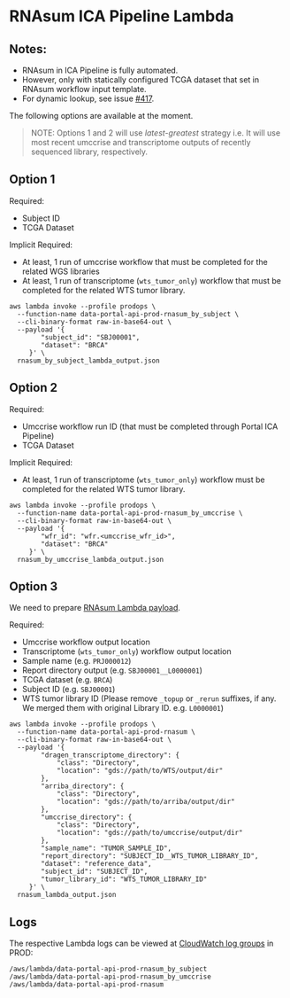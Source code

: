 # RNAsum ICA Pipeline Lambda

## Notes:

- RNAsum in ICA Pipeline is fully automated. 
- However, only with statically configured TCGA dataset that set in RNAsum workflow input template.
- For dynamic lookup, see issue [#417](https://github.com/umccr/data-portal-apis/issues/417).

The following options are available at the moment. 

> NOTE: Options 1 and 2 will use _latest-greatest_ strategy 
> i.e. It will use most recent umccrise and transcriptome outputs of recently sequenced library, respectively.

## Option 1

Required:

- Subject ID
- TCGA Dataset

Implicit Required:

- At least, 1 run of umccrise workflow that must be completed for the related WGS libraries 
- At least, 1 run of transcriptome (`wts_tumor_only`) workflow that must be completed for the related WTS tumor library.

```
aws lambda invoke --profile prodops \
  --function-name data-portal-api-prod-rnasum_by_subject \
  --cli-binary-format raw-in-base64-out \
  --payload '{
        "subject_id": "SBJ00001",
        "dataset": "BRCA"  
     }' \
  rnasum_by_subject_lambda_output.json
```

## Option 2

Required:

- Umccrise workflow run ID (that must be completed through Portal ICA Pipeline)
- TCGA Dataset

Implicit Required:

- At least, 1 run of transcriptome (`wts_tumor_only`) workflow must be completed for the related WTS tumor library.

```
aws lambda invoke --profile prodops \
  --function-name data-portal-api-prod-rnasum_by_umccrise \
  --cli-binary-format raw-in-base64-out \
  --payload '{
        "wfr_id": "wfr.<umccrise_wfr_id>",
        "dataset": "BRCA"  
     }' \
  rnasum_by_umccrise_lambda_output.json
```

## Option 3

We need to prepare [RNAsum Lambda payload](https://github.com/umccr/data-portal-apis/blob/dev/data_processors/pipeline/lambdas/rnasum.py#L76-L95).

Required:

- Umccrise workflow output location
- Transcriptome (`wts_tumor_only`) workflow output location
- Sample name (e.g. `PRJ000012`)
- Report directory output (e.g. `SBJ00001__L0000001`)
- TCGA dataset (e.g. `BRCA`)
- Subject ID (e.g. `SBJ00001`)
- WTS tumor library ID (Please remove `_topup` or `_rerun` suffixes, if any. We merged them with original Library ID. e.g. `L0000001`)

```
aws lambda invoke --profile prodops \
  --function-name data-portal-api-prod-rnasum \
  --cli-binary-format raw-in-base64-out \
  --payload '{
        "dragen_transcriptome_directory": {
            "class": "Directory",
            "location": "gds://path/to/WTS/output/dir"
        },
        "arriba_directory": {
            "class": "Directory",
            "location": "gds://path/to/arriba/output/dir"
        },
        "umccrise_directory": {
            "class": "Directory",
            "location": "gds://path/to/umccrise/output/dir"
        },
        "sample_name": "TUMOR_SAMPLE_ID",
        "report_directory": "SUBJECT_ID__WTS_TUMOR_LIBRARY_ID",
        "dataset": "reference_data",
        "subject_id": "SUBJECT_ID",
        "tumor_library_id": "WTS_TUMOR_LIBRARY_ID"  
     }' \
  rnasum_lambda_output.json
```

## Logs

The respective Lambda logs can be viewed at [CloudWatch log groups](https://ap-southeast-2.console.aws.amazon.com/cloudwatch/home?region=ap-southeast-2#logsV2:log-groups) in PROD:

```
/aws/lambda/data-portal-api-prod-rnasum_by_subject
/aws/lambda/data-portal-api-prod-rnasum_by_umccrise
/aws/lambda/data-portal-api-prod-rnasum
```
